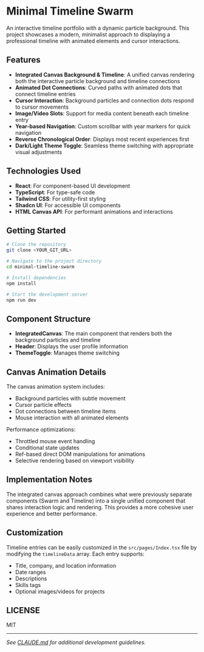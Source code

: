 # Minimal Timeline Swarm

An interactive timeline portfolio with a dynamic particle background. This project showcases a modern, minimalist approach to displaying a professional timeline with animated elements and cursor interactions.

## Features

- **Integrated Canvas Background & Timeline**: A unified canvas rendering both the interactive particle background and timeline connections
- **Animated Dot Connections**: Curved paths with animated dots that connect timeline entries
- **Cursor Interaction**: Background particles and connection dots respond to cursor movements
- **Image/Video Slots**: Support for media content beneath each timeline entry
- **Year-based Navigation**: Custom scrollbar with year markers for quick navigation
- **Reverse Chronological Order**: Displays most recent experiences first
- **Dark/Light Theme Toggle**: Seamless theme switching with appropriate visual adjustments

## Technologies Used

- **React**: For component-based UI development
- **TypeScript**: For type-safe code
- **Tailwind CSS**: For utility-first styling
- **Shadcn UI**: For accessible UI components
- **HTML Canvas API**: For performant animations and interactions

## Getting Started

```sh
# Clone the repository
git clone <YOUR_GIT_URL>

# Navigate to the project directory
cd minimal-timeline-swarm

# Install dependencies
npm install

# Start the development server
npm run dev
```

## Component Structure

- **IntegratedCanvas**: The main component that renders both the background particles and timeline
- **Header**: Displays the user profile information
- **ThemeToggle**: Manages theme switching

## Canvas Animation Details

The canvas animation system includes:
- Background particles with subtle movement
- Cursor particle effects
- Dot connections between timeline items
- Mouse interaction with all animated elements

Performance optimizations:
- Throttled mouse event handling
- Conditional state updates
- Ref-based direct DOM manipulations for animations
- Selective rendering based on viewport visibility

## Implementation Notes

The integrated canvas approach combines what were previously separate components (Swarm and Timeline) into a single unified component that shares interaction logic and rendering. This provides a more cohesive user experience and better performance.

## Customization

Timeline entries can be easily customized in the `src/pages/Index.tsx` file by modifying the `timelineData` array. Each entry supports:

- Title, company, and location information
- Date ranges
- Descriptions
- Skills tags
- Optional images/videos for projects

## LICENSE

MIT

---

_See [CLAUDE.md](./CLAUDE.md) for additional development guidelines._
